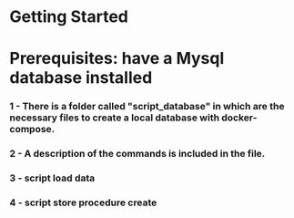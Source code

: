 # Getting Started

# Prerequisites: have a Mysql database installed

### 1 -  There is a folder called "script_database" in which are the necessary files to create a local database with docker-compose.
### 2 - A description of the commands is included in the file.
### 3 - script load data
### 4 - script store procedure create

